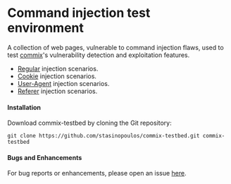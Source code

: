 # Command injection test environment
A collection of web pages, vulnerable to command injection flaws, used to test [commix](https://github.com/stasinopoulos/commix)'s vulnerability detection and exploitation features.
* [Regular](https://github.com/stasinopoulos/commix-testbed/tree/master/scenarios/regular) injection scenarios.
* [Cookie](https://github.com/stasinopoulos/commix-testbed/tree/master/scenarios/cookie) injection scenarios.
* [User-Agent](https://github.com/stasinopoulos/commix-testbed/tree/master/scenarios/user-agent) injection scenarios.
* [Referer](https://github.com/stasinopoulos/commix-testbed/tree/master/scenarios/referer) injection scenarios.

#### Installation
Download commix-testbed by cloning the Git repository:

    git clone https://github.com/stasinopoulos/commix-testbed.git commix-testbed

#### Bugs and Enhancements
For bug reports or enhancements, please open an issue [here](https://github.com/stasinopoulos/commix-testbed/issues).

